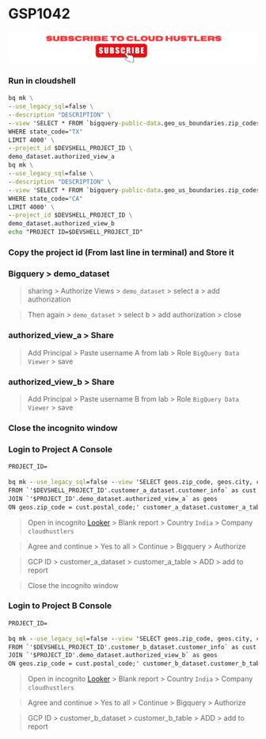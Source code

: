# GSP1042
[![](https://github.com/CodingWithHardik/CodingWithHardik/blob/main/img/subscribe_button.png)](https://www.youtube.com/@CloudHustlers)
### Run in cloudshell
```cmd
bq mk \
--use_legacy_sql=false \
--description "DESCRIPTION" \
--view 'SELECT * FROM `bigquery-public-data.geo_us_boundaries.zip_codes`
WHERE state_code="TX"
LIMIT 4000' \
--project_id $DEVSHELL_PROJECT_ID \
demo_dataset.authorized_view_a
bq mk \
--use_legacy_sql=false \
--description "DESCRIPTION" \
--view 'SELECT * FROM `bigquery-public-data.geo_us_boundaries.zip_codes`
WHERE state_code="CA"
LIMIT 4000' \
--project_id $DEVSHELL_PROJECT_ID \
demo_dataset.authorized_view_b
echo "PROJECT ID=$DEVSHELL_PROJECT_ID"
```
### Copy the project id (From last line in terminal) and Store it
### Bigquery > demo_dataset 
> sharing > Authorize Views > ```demo_dataset``` > select a > add authorization

> Then again > ```demo_dataset``` > select b > add authorization > close

### authorized_view_a > Share
> Add Principal > Paste username A from lab > Role ```BigQuery Data Viewer``` > save
### authorized_view_b > Share
> Add Principal > Paste username B from lab > Role ```BigQuery Data Viewer``` > save
### Close the incognito window
### Login to Project A Console 
```cmd
PROJECT_ID=
```
```cmd
bq mk --use_legacy_sql=false --view 'SELECT geos.zip_code, geos.city, cust.last_name, cust.first_name
FROM `'$DEVSHELL_PROJECT_ID'.customer_a_dataset.customer_info` as cust
JOIN `'$PROJECT_ID'.demo_dataset.authorized_view_a` as geos
ON geos.zip_code = cust.postal_code;' customer_a_dataset.customer_a_table
```

> Open in incognito [Looker](https://lookerstudio.google.com/) > Blank report > Country ```India``` > Company ```cloudhustlers```

> Agree and continue > Yes to all > Continue > Bigquery > Authorize 

> GCP ID > customer_a_dataset > customer_a_table > ADD > add to report

> Close the incognito window
### Login to Project B Console 
```cmd
PROJECT_ID=
```
```cmd
bq mk --use_legacy_sql=false --view 'SELECT geos.zip_code, geos.city, cust.last_name, cust.first_name
FROM `'$DEVSHELL_PROJECT_ID'.customer_b_dataset.customer_info` as cust
JOIN `'$PROJECT_ID'.demo_dataset.authorized_view_b` as geos
ON geos.zip_code = cust.postal_code;' customer_b_dataset.customer_b_table
```

> Open in incognito [Looker](https://lookerstudio.google.com/) > Blank report > Country ```India``` > Company ```cloudhustlers```

> Agree and continue > Yes to all > Continue > Bigquery > Authorize 

> GCP ID > customer_b_dataset > customer_b_table > ADD > add to report
